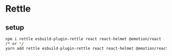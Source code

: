# Rettle

## setup
```bash
npm i rettle esbuild-plugin-rettle react react-helmet @emotion/react
/* or */
yarn add rettle esbuild-plugin-rettle react react-helmet @emotion/react
```